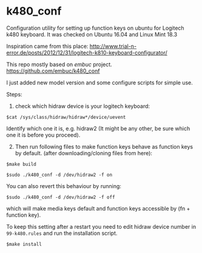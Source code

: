 # k480_conf
Configuration utility for setting up function keys on ubuntu for Logitech k480 keyboard.
It was checked on Ubuntu 16.04 and Linux Mint 18.3

Inspiration came from this place:
<http://www.trial-n-error.de/posts/2012/12/31/logitech-k810-keyboard-configurator/>

This repo mostly based on *embuc* project. 
<https://github.com/embuc/k480_conf>

I just added new model version and some configure scripts for simple use. 

Steps:

1) check which hidraw device is your logitech keyboard:
```console
$cat /sys/class/hidraw/hidraw*/device/uevent
```
Identify which one it is, e.g. hidraw2 (It might be any other, be sure which one it is before you proceed).

2) Then run following files to make function keys behave as function keys by default. (after downloading/cloning files from here):
```console
$make build

$sudo ./k480_conf -d /dev/hidraw2 -f on
```

You can also revert this behaviour by running:
```console
$sudo ./k480_conf -d /dev/hidraw2 -f off
```
which will make media keys default and function keys accessible by (fn + function key).

To keep this setting after a restart you need to edit hidraw device number in `99-k480.rules` and run the installation script.
```console
$make install
```